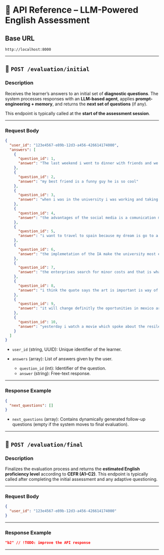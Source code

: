 # 📖 API Reference – LLM-Powered English Assessment

## Base URL

```
http://localhost:8000
```

---

## 🔹 `POST /evaluation/initial`

### Description

Receives the learner’s answers to an initial set of **diagnostic questions**.
The system processes responses with an **LLM-based agent**, applies **prompt-engineering + memory**, and returns the **next set of questions** (if any).

This endpoint is typically called at the **start of the assessment session**.

---

### Request Body

```json
{
  "user_id": "123e4567-e89b-12d3-a456-426614174000",
  "answers": [
    {
      "question_id": 1,
      "answer": "The last weekend i went to dinner with friends and we take a drink after."
    },
    {
      "question_id": 2,
      "answer": "my best friend is a funny guy he is so cool"
    },
    {
      "question_id": 3,
      "answer": "when i was in the university i was working and taking classes at the same time so that was difficult but i affront the challenge"
    },
    {
      "question_id": 4,
      "answer": "the advantages of the social media is a comunication media and we see the life of others people, the disavantages of the social media is that sometimes we spend too much time in ther"
    },
    {
      "question_id": 5,
      "answer": "i want to travel to spain because my dream is go to a soccer match of my favorite club the FCB"
    },
    {
      "question_id": 6,
      "answer": "the implemetation of the IA make the university most easy and it is a way to learn easy"
    },
    {
      "question_id": 7,
      "answer": "the enterprises search for minor costs and that is what IA offer in comparition with human work"
    },
    {
      "question_id": 8,
      "answer": "i think the quote says the art is important is way of the reality"
    },
    {
      "question_id": 9,
      "answer": "it will change definitly the oportunities in mexico are different than others countrys"
    },
    {
      "question_id": 10,
      "answer": "yesterday i watch a movie which spoke about the resilency and the movie talks about a prisioner who was guilty but he was innocent and that get me thinking"
    }
  ]
}
```

- `user_id` (string, UUID): Unique identifier of the learner.
- `answers` (array): List of answers given by the user.

  - `question_id` (int): Identifier of the question.
  - `answer` (string): Free-text response.

---

### Response Example

```json
{
  "next_questions": []
}
```

- `next_questions` (array): Contains dynamically generated follow-up questions (empty if the system moves to final evaluation).

---

## 🔹 `POST /evaluation/final`

### Description

Finalizes the evaluation process and returns the **estimated English proficiency level** according to **CEFR (A1–C2)**.
This endpoint is typically called after completing the initial assessment and any adaptive questioning.

---

### Request Body

```json
{
  "user_id": "123e4567-e89b-12d3-a456-426614174000"
}
```

---

### Response Example

```json
"b2" // !TODO: improve the API response
```

---
